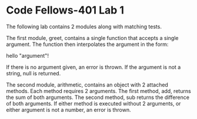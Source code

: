<h1>Code Fellows-401 Lab 1</h1>

The following lab contains 2 modules along with matching tests.

The first module, greet, contains a single function that accepts a single argument. The function then interpolates the argument in the form:

hello "argument"!

If there is no argument given, an error is thrown.
If the argument is not a string, null is returned.


The second module, arithmetic, contains an object with 2 attached methods.
Each method requires 2 arguments.
The first method, add, returns the sum of both arguments.
The second method, sub returns the difference of both arguments.
If either method is executed without 2 arguments, or either argument is not a number, an error is thrown.
